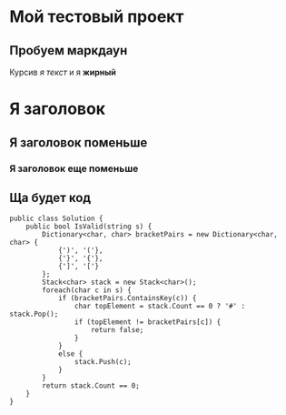 # Мой тестовый проект
## Пробуем маркдаун

Курсив _я текст_ и я **жирный**

# Я заголовок
## Я заголовок поменьше
### Я заголовок еще поменьше

## Ща будет код

```
public class Solution {
    public bool IsValid(string s) {
        Dictionary<char, char> bracketPairs = new Dictionary<char, char> {
            {')', '('},
            {'}', '{'},
            {']', '['}
        };
        Stack<char> stack = new Stack<char>();
        foreach(char c in s) {
            if (bracketPairs.ContainsKey(c)) {
                char topElement = stack.Count == 0 ? '#' : stack.Pop();
                if (topElement != bracketPairs[c]) {
                    return false;
                }
            }
            else {
                stack.Push(c);
            }
        }
        return stack.Count == 0;
    }
}
```